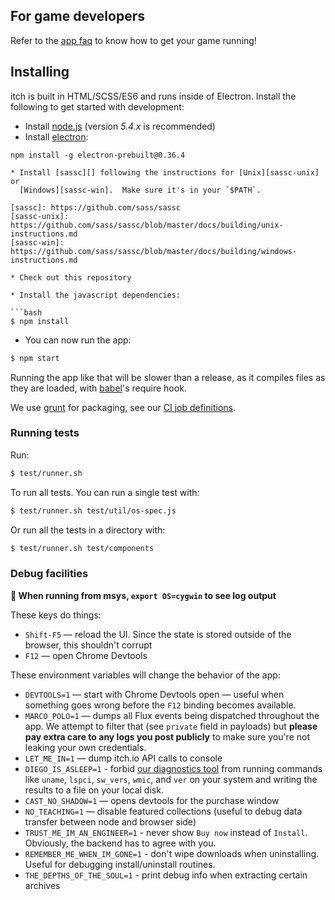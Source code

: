 
## For game developers

Refer to the [app faq](https://itch.io/docs/app/faq) to know how to get your game running!

## Installing

itch is built in HTML/SCSS/ES6 and runs inside of Electron. Install the
following to get started with development:

* Install [node.js][] (version *5.4.x* is recommended)
* Install [electron][]:

[node.js]: https://nodejs.org/
[electron]: https://github.com/atom/electron

```
npm install -g electron-prebuilt@0.36.4

* Install [sassc][] following the instructions for [Unix][sassc-unix] or
  [Windows][sassc-win].  Make sure it's in your `$PATH`.

[sassc]: https://github.com/sass/sassc
[sassc-unix]: https://github.com/sass/sassc/blob/master/docs/building/unix-instructions.md
[sassc-win]: https://github.com/sass/sassc/blob/master/docs/building/windows-instructions.md

* Check out this repository

* Install the javascript dependencies:

```bash
$ npm install
```

* You can now run the app:

```bash
$ npm start
```

Running the app like that will be slower than a release, as it compiles
files as they are loaded, with [babel][]'s require hook.

We use [grunt][] for packaging, see our [CI job definitions][ci].

[babel]: http://babeljs.io/
[grunt]: https://github.com/gruntjs/grunt
[ci]: https://github.com/itchio/ci.itch.ovh/blob/master/src/jobs/itch.yml

### Running tests

Run:

```bash
$ test/runner.sh
```

To run all tests. You can run a single test with:

```bash
$ test/runner.sh test/util/os-spec.js
```

Or run all the tests in a directory with:

```bash
$ test/runner.sh test/components
```

[tap-spec]: https://github.com/scottcorgan/tap-spec

### Debug facilities

**:memo: When running from msys, `export OS=cygwin` to see log output**

These keys do things:

  * `Shift-F5` — reload the UI. Since the state is stored outside of the browser,
    this shouldn't corrupt
  * `F12` — open Chrome Devtools

These environment variables will change the behavior of the app:

  * `DEVTOOLS=1` — start with Chrome Devtools open — useful when something goes
    wrong before the `F12` binding becomes available.
  * `MARCO_POLO=1` — dumps all Flux events being dispatched throughout the app.
    We attempt to filter that (see `private` field in payloads) but **please
    pay extra care to any logs you post publicly** to make sure you're not leaking
    your own credentials.
  * `LET_ME_IN=1` — dump itch.io API calls to console
  * `DIEGO_IS_ASLEEP=1` - forbid [our diagnostics tool][diego] from running commands like
    `uname`, `lspci`, `sw_vers`, `wmic`, and `ver` on your system and writing
    the results to a file on your local disk.
  * `CAST_NO_SHADOW=1` — opens devtools for the purchase window
  * `NO_TEACHING=1` — disable featured collections (useful to debug data transfer
    between node and browser side)
  * `TRUST_ME_IM_AN_ENGINEER=1` - never show `Buy now` instead of `Install`.
    Obviously, the backend has to agree with you.
  * `REMEMBER_ME_WHEN_IM_GONE=1` - don't wipe downloads when uninstalling.
    Useful for debugging install/uninstall routines.
  * `THE_DEPTHS_OF_THE_SOUL=1` - print debug info when extracting certain archives

[diego]: diego.md
